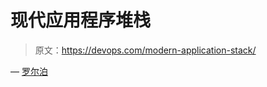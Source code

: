 # 现代应用程序堆栈

> 原文：<https://devops.com/modern-application-stack/>

— [罗尔泊](https://devops.com/author/breselman/)